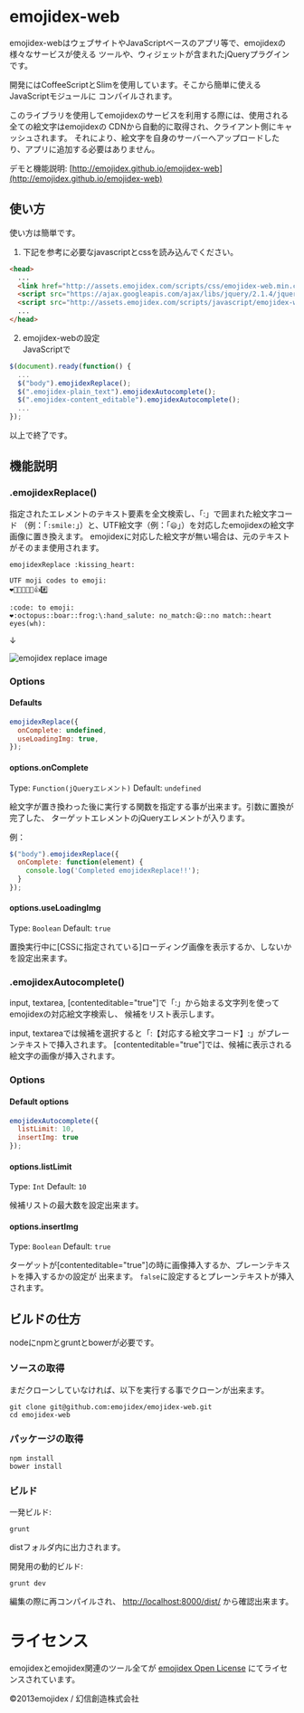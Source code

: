 emojidex-web
============
emojidex-webはウェブサイトやJavaScriptベースのアプリ等で、emojidexの様々なサービスが使える
ツールや、ウィジェットが含まれたjQueryプラグインです。

開発にはCoffeeScriptとSlimを使用しています。そこから簡単に使えるJavaScriptモジュールに
コンパイルされます。  

このライブラリを使用してemojidexのサービスを利用する際には、使用される全ての絵文字はemojidexの
CDNから自動的に取得され、クライアント側にキャッシュされます。
それにより、絵文字を自身のサーバーへアップロードしたり、アプリに追加する必要はありません。


デモと機能説明:
[http://emojidex.github.io/emojidex-web](http://emojidex.github.io/emojidex-web)

使い方
------
使い方は簡単です。

1. 下記を参考に必要なjavascriptとcssを読み込んでください。
```html
<head>
  ...
  <link href="http://assets.emojidex.com/scripts/css/emojidex-web.min.css" rel="stylesheet" />
  <script src="https://ajax.googleapis.com/ajax/libs/jquery/2.1.4/jquery.min.js"></script>
  <script src="http://assets.emojidex.com/scripts/javascript/emojidex-web.min.js"></script>
  ...
</head>
```
2. emojidex-webの設定  
JavaScriptで
```js
$(document).ready(function() {
  ...
  $("body").emojidexReplace();
  $(".emojidex-plain_text").emojidexAutocomplete();
  $(".emojidex-content_editable").emojidexAutocomplete();
  ...
});
```
以上で終了です。

機能説明
--------
### .emojidexReplace()
指定されたエレメントのテキスト要素を全文検索し、「:」で囲まれた絵文字コード
（例：「`:smile:`」）と、UTF絵文字（例：「`😄`」）を対応したemojidexの絵文字画像に置き換えます。
emojidexに対応した絵文字が無い場合は、元のテキストがそのまま使用されます。

```
emojidexReplace :kissing_heart:

UTF moji codes to emoji:
❤🛅😄😡💌😈👍#️⃣

:code: to emoji:
❤:octopus::boar::frog:\:hand_salute: no_match:😄::no match::heart eyes(wh):
```

↓

![emojidex replace image](http://emojidex.github.io/emojidex-web/img/emojidex_replace.png)

### Options
#### Defaults
```js
emojidexReplace({
  onComplete: undefined,
  useLoadingImg: true,
});
```

#### options.onComplete
Type: `Function(jQueryエレメント)` Default: `undefined`

絵文字が置き換わった後に実行する関数を指定する事が出来ます。引数に置換が完了した、
ターゲットエレメントのjQueryエレメントが入ります。

例：
```js
$("body").emojidexReplace({
  onComplete: function(element) {
    console.log('Completed emojidexReplace!!');
  }
});
```

#### options.useLoadingImg
Type: `Boolean` Default: `true`

置換実行中に[CSSに指定されている]ローディング画像を表示するか、しないかを設定出来ます。

### .emojidexAutocomplete()
input, textarea, [contenteditable="true"]で「:」から始まる文字列を使ってemojidexの対応絵文字検索し、
候補をリスト表示します。

input, textareaでは候補を選択すると「:【対応する絵文字コード】:」がプレーンテキストで挿入されます。
[contenteditable="true"]では、候補に表示される絵文字の画像が挿入されます。

### Options
#### Default options
```js
emojidexAutocomplete({
  listLimit: 10,
  insertImg: true
});
```
#### options.listLimit
Type: `Int` Default: `10`

候補リストの最大数を設定出来ます。

#### options.insertImg
Type: `Boolean` Default: `true`

ターゲットが[contenteditable="true"]の時に画像挿入するか、プレーンテキストを挿入するかの設定が
出来ます。
`false`に設定するとプレーンテキストが挿入されます。

ビルドの仕方
------------
nodeにnpmとgruntとbowerが必要です。

### ソースの取得
まだクローンしていなければ、以下を実行する事でクローンが出来ます。
```shell
git clone git@github.com:emojidex/emojidex-web.git
cd emojidex-web
```

### パッケージの取得
```shell
npm install
bower install
```

### ビルド
一発ビルド:
```shell
grunt
```
distフォルダ内に出力されます。

開発用の動的ビルド:
```shell
grunt dev
```
編集の際に再コンパイルされ、
[http://localhost:8000/dist/](http://localhost:8000/dist/)
から確認出来ます。

ライセンス
==========
emojidexとemojidex関連のツール全てが
[emojidex Open License](https://www.emojidex.com/emojidex/emojidex_open_license)
にてライセンスされています。

©2013emojidex / 幻信創造株式会社

